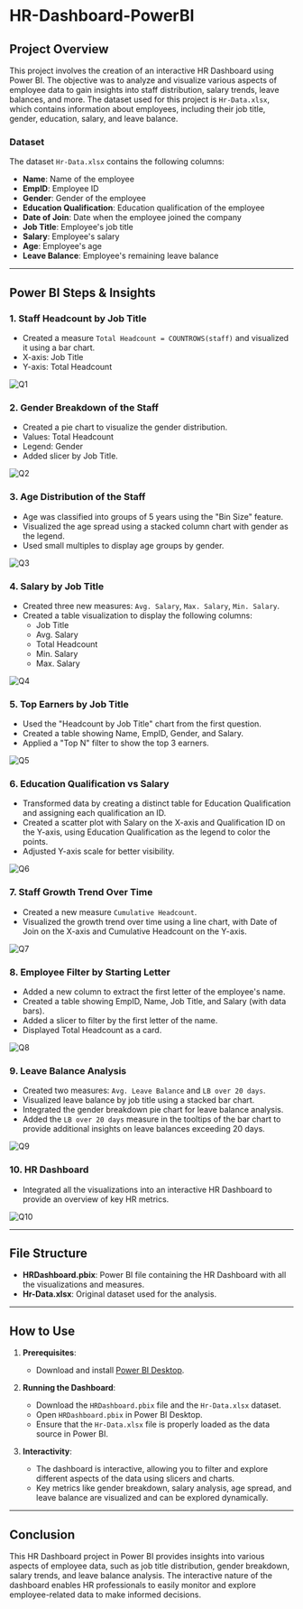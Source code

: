 # HR-Dashboard-PowerBI

## Project Overview
This project involves the creation of an interactive HR Dashboard using Power BI. The objective was to analyze and visualize various aspects of employee data to gain insights into staff distribution, salary trends, leave balances, and more. The dataset used for this project is `Hr-Data.xlsx`, which contains information about employees, including their job title, gender, education, salary, and leave balance.

### Dataset
The dataset `Hr-Data.xlsx` contains the following columns:
- **Name**: Name of the employee
- **EmpID**: Employee ID
- **Gender**: Gender of the employee
- **Education Qualification**: Education qualification of the employee
- **Date of Join**: Date when the employee joined the company
- **Job Title**: Employee's job title
- **Salary**: Employee's salary
- **Age**: Employee's age
- **Leave Balance**: Employee's remaining leave balance

---

## Power BI Steps & Insights

### 1. **Staff Headcount by Job Title**
   - Created a measure `Total Headcount = COUNTROWS(staff)` and visualized it using a bar chart.
   - X-axis: Job Title
   - Y-axis: Total Headcount
   
   ![Q1](Snippets/Q1.jpg)

### 2. **Gender Breakdown of the Staff**
   - Created a pie chart to visualize the gender distribution.
   - Values: Total Headcount
   - Legend: Gender
   - Added slicer by Job Title.
   
   ![Q2](Snippets/Q2.jpg)

### 3. **Age Distribution of the Staff**
   - Age was classified into groups of 5 years using the "Bin Size" feature.
   - Visualized the age spread using a stacked column chart with gender as the legend.
   - Used small multiples to display age groups by gender.
   
   ![Q3](Snippets/Q3.jpg)

### 4. **Salary by Job Title**
   - Created three new measures: `Avg. Salary`, `Max. Salary`, `Min. Salary`.
   - Created a table visualization to display the following columns:
     - Job Title
     - Avg. Salary
     - Total Headcount
     - Min. Salary
     - Max. Salary
   
   ![Q4](Snippets/Q4.jpg)

### 5. **Top Earners by Job Title**
   - Used the "Headcount by Job Title" chart from the first question.
   - Created a table showing Name, EmpID, Gender, and Salary.
   - Applied a "Top N" filter to show the top 3 earners.
   
   ![Q5](Snippets/Q5.jpg)

### 6. **Education Qualification vs Salary**
   - Transformed data by creating a distinct table for Education Qualification and assigning each qualification an ID.
   - Created a scatter plot with Salary on the X-axis and Qualification ID on the Y-axis, using Education Qualification as the legend to color the points.
   - Adjusted Y-axis scale for better visibility.
   
   ![Q6](Snippets/Q6.jpg)

### 7. **Staff Growth Trend Over Time**
   - Created a new measure `Cumulative Headcount`.
   - Visualized the growth trend over time using a line chart, with Date of Join on the X-axis and Cumulative Headcount on the Y-axis.
   
   ![Q7](Snippets/Q7.jpg)

### 8. **Employee Filter by Starting Letter**
   - Added a new column to extract the first letter of the employee's name.
   - Created a table showing EmpID, Name, Job Title, and Salary (with data bars).
   - Added a slicer to filter by the first letter of the name.
   - Displayed Total Headcount as a card.
   
   ![Q8](Snippets/Q8.jpg)

### 9. **Leave Balance Analysis**
   - Created two measures: `Avg. Leave Balance` and `LB over 20 days`.
   - Visualized leave balance by job title using a stacked bar chart.
   - Integrated the gender breakdown pie chart for leave balance analysis.
   - Added the `LB over 20 days` measure in the tooltips of the bar chart to provide additional insights on leave balances exceeding 20 days.
   
   ![Q9](Snippets/Q9.jpg)

### 10. **HR Dashboard**
   - Integrated all the visualizations into an interactive HR Dashboard to provide an overview of key HR metrics.
   
   ![Q10](Snippets/Q10.jpg)

---

## File Structure

- **HRDashboard.pbix**: Power BI file containing the HR Dashboard with all the visualizations and measures.
- **Hr-Data.xlsx**: Original dataset used for the analysis.

---

## How to Use

1. **Prerequisites**: 
   - Download and install [Power BI Desktop](https://powerbi.microsoft.com/downloads/).
   
2. **Running the Dashboard**:
   - Download the `HRDashboard.pbix` file and the `Hr-Data.xlsx` dataset.
   - Open `HRDashboard.pbix` in Power BI Desktop.
   - Ensure that the `Hr-Data.xlsx` file is properly loaded as the data source in Power BI.

3. **Interactivity**:
   - The dashboard is interactive, allowing you to filter and explore different aspects of the data using slicers and charts.
   - Key metrics like gender breakdown, salary analysis, age spread, and leave balance are visualized and can be explored dynamically.

---

## Conclusion

This HR Dashboard project in Power BI provides insights into various aspects of employee data, such as job title distribution, gender breakdown, salary trends, and leave balance analysis. The interactive nature of the dashboard enables HR professionals to easily monitor and explore employee-related data to make informed decisions.
